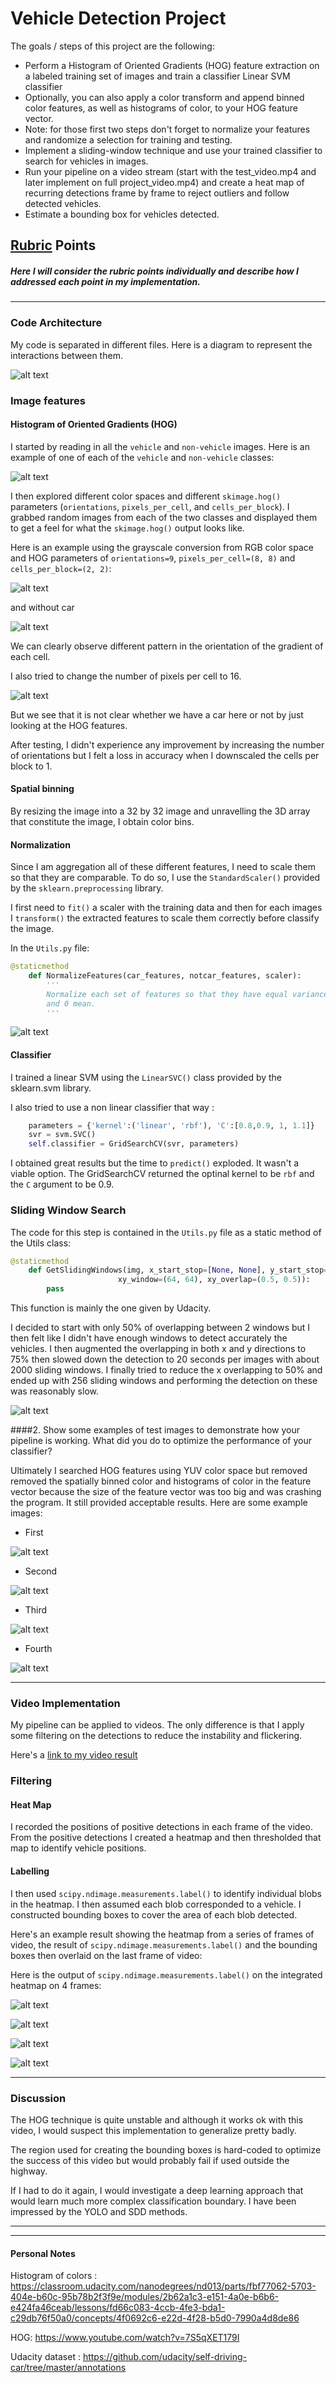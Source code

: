 
# Vehicle Detection Project

The goals / steps of this project are the following:

* Perform a Histogram of Oriented Gradients (HOG) feature extraction on a labeled training set of images and train a classifier Linear SVM classifier
* Optionally, you can also apply a color transform and append binned color features, as well as histograms of color, to your HOG feature vector.
* Note: for those first two steps don't forget to normalize your features and randomize a selection for training and testing.
* Implement a sliding-window technique and use your trained classifier to search for vehicles in images.
* Run your pipeline on a video stream (start with the test_video.mp4 and later implement on full project_video.mp4) and create a heat map of recurring detections frame by frame to reject outliers and follow detected vehicles.
* Estimate a bounding box for vehicles detected.

[//]: # (Image References)
[uml]: ./plantuml/vehicle_detection.png
[sliding]: ./output_images/sliding_window.png
[hog]: ./output_images/hog.png
[hog_car]: ./output_images/hog_car.png
[hog_ncar]: ./output_images/hog_ncar.png
[hog_car16]: ./output_images/hog_car16.png
[scaler]: ./output_images/scaler.png
[result]: ./output_images/result.png

[one]: ./output_images/1.jpg
[four]: ./output_images/4.jpg
[five]: ./output_images/5.jpg
[six]: ./output_images/6.jpg
[heat1]: ./output_images/heat1.jpg
[heat4]: ./output_images/heat4.jpg
[heat5]: ./output_images/heat5.jpg
[heat6]: ./output_images/heat6.jpg

[image1]: ./examples/car_not_car.png
[image2]: ./examples/HOG_example.jpg
[image3]: ./examples/sliding_windows.jpg
[image4]: ./examples/sliding_window.jpg
[image5]: ./examples/bboxes_and_heat.png
[image6]: ./examples/labels_map.png
[image7]: ./examples/output_bboxes.png
[video1]: ./project_video.mp4

## [Rubric](https://review.udacity.com/#!/rubrics/513/view) Points

##### Here I will consider the rubric points individually and describe how I addressed each point in my implementation.  

---

### Code Architecture

My code is separated in different files. Here is a diagram to represent
the interactions between them.

![alt text][uml]

### Image features

#### Histogram of Oriented Gradients (HOG)

I started by reading in all the `vehicle` and `non-vehicle` images.  Here is an example of one of each of the `vehicle` and `non-vehicle` classes:

![alt text][hog]

I then explored different color spaces and different `skimage.hog()` parameters (`orientations`, `pixels_per_cell`, and `cells_per_block`).  I grabbed random images from each of the two classes and displayed them to get a feel for what the `skimage.hog()` output looks like.

Here is an example using the grayscale conversion from RGB color space and HOG parameters of `orientations=9`, `pixels_per_cell=(8, 8)` and `cells_per_block=(2, 2)`:

![alt text][hog_car]

and without car

![alt text][hog_ncar]

We can clearly observe different pattern in the orientation of the gradient
of each cell.

I also tried to change the number of pixels per cell to 16.

![alt text][hog_car16]

But we see that it is not clear whether we have a car here or not by just
looking at the HOG features.

After testing, I didn't experience any improvement by increasing the number of orientations but I felt a loss in accuracy when I downscaled the cells per block
to 1.

#### Spatial binning

By resizing the image into a 32 by 32 image and unravelling the 3D array that
constitute the image, I obtain color bins.



#### Normalization

Since I am aggregation all of these different features, I need to scale them
so that they are comparable. To do so, I use the `StandardScaler()` provided
by the `sklearn.preprocessing` library.

I first need to `fit()` a scaler with the training data and then for each images
I `transform()` the extracted features to scale them correctly before classify
the image.

In the `Utils.py` file:

```python
@staticmethod
    def NormalizeFeatures(car_features, notcar_features, scaler):
        '''
        Normalize each set of features so that they have equal variance
        and 0 mean.
        '''
```

![alt text][scaler]


#### Classifier

I trained a linear SVM using the `LinearSVC()` class provided by the sklearn.svm
library.

I also tried to use a non linear classifier that way :

```python
    parameters = {'kernel':('linear', 'rbf'), 'C':[0.8,0.9, 1, 1.1]}
    svr = svm.SVC()
    self.classifier = GridSearchCV(svr, parameters)
```

I obtained great results but the time to `predict()` exploded. It wasn't a
viable option. The GridSearchCV returned the optinal kernel to be `rbf` and
the `C` argument to be 0.9.

### Sliding Window Search

The code for this step is contained in the `Utils.py` file as a static method of the Utils class:

```python
@staticmethod
    def GetSlidingWindows(img, x_start_stop=[None, None], y_start_stop=[None, None],
                        xy_window=(64, 64), xy_overlap=(0.5, 0.5)):
        pass
```
This function is mainly the one given by Udacity.

I decided to start with only 50% of overlapping between 2 windows but I then felt like I didn't have enough windows to detect accurately the vehicles. I then augmented the overlapping in both x and y directions to 75% then slowed down the detection to 20 seconds per images with about 2000 sliding windows.
I finally tried to reduce the x overlapping to 50% and ended up with 256 sliding windows and performing the detection on these was reasonably slow.

![alt text][sliding]

####2. Show some examples of test images to demonstrate how your pipeline is working.  What did you do to optimize the performance of your classifier?

Ultimately I searched HOG features using YUV color space but removed removed the  spatially binned color and histograms of color in the feature vector because the size of the feature vector was too big and was crashing the program. It still provided acceptable results. Here are some example images:

* First

![alt text][one]

* Second

![alt text][four]

* Third

![alt text][five]

* Fourth

![alt text][six]

---

### Video Implementation

My pipeline can be applied to videos. The only difference is that I apply some
filtering on the detections to reduce the instability and flickering.

Here's a [link to my video result](./output_videos/project_video.mp4)

### Filtering

#### Heat Map


I recorded the positions of positive detections in each frame of the video. From the positive detections I created a heatmap and then thresholded that map to identify vehicle positions.


#### Labelling


I then used `scipy.ndimage.measurements.label()` to identify individual blobs in the heatmap.  I then assumed each blob corresponded to a vehicle.  I constructed bounding boxes to cover the area of each blob detected.  

Here's an example result showing the heatmap from a series of frames of video, the result of `scipy.ndimage.measurements.label()` and the bounding boxes then overlaid on the last frame of video:

Here is the output of `scipy.ndimage.measurements.label()` on the integrated heatmap on 4 frames:

![alt text][heat1]

![alt text][heat4]

![alt text][heat5]

![alt text][heat6]

---

### Discussion

The HOG technique is quite unstable and although it works ok with this video,
I would suspect this implementation to generalize pretty badly.

The region used for creating the bounding boxes is hard-coded to optimize the
success of this video but would probably fail if used outside the highway.

If I had to do it again, I would investigate a deep learning approach that would learn much more complex classification boundary. I have been impressed by the YOLO and SDD methods.

---
---

#### Personal Notes

Histogram of colors : https://classroom.udacity.com/nanodegrees/nd013/parts/fbf77062-5703-404e-b60c-95b78b2f3f9e/modules/2b62a1c3-e151-4a0e-b6b6-e424fa46ceab/lessons/fd66c083-4ccb-4fe3-bda1-c29db76f50a0/concepts/4f0692c6-e22d-4f28-b5d0-7990a4d8de86

HOG: https://www.youtube.com/watch?v=7S5qXET179I

Udacity dataset : https://github.com/udacity/self-driving-car/tree/master/annotations
